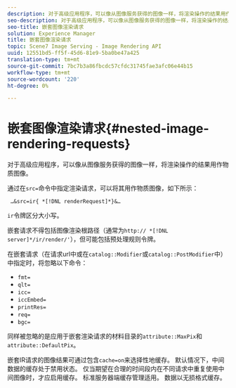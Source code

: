 ```yaml
---
description: 对于高级应用程序，可以像从图像服务获得的图像一样，将渲染操作的结果用作物质图像。
seo-description: 对于高级应用程序，可以像从图像服务获得的图像一样，将渲染操作的结果用作物质图像。
seo-title: 嵌套图像渲染请求
solution: Experience Manager
title: 嵌套图像渲染请求
topic: Scene7 Image Serving - Image Rendering API
uuid: 12551bd5-ff5f-45d6-81e9-5ba0be47a425
translation-type: tm+mt
source-git-commit: 7bc7b3a86fbcdc57cfdc31745fae3afc06e44b15
workflow-type: tm+mt
source-wordcount: '220'
ht-degree: 0%

---
```



# 嵌套图像渲染请求{#nested-image-rendering-requests}

对于高级应用程序，可以像从图像服务获得的图像一样，将渲染操作的结果用作物质图像。

通过在`src=`命令中指定渲染请求，可以将其用作物质图像，如下所示：

` …&src=ir{ *[!DNL renderRequest]*}&…`

`ir`令牌区分大小写。

嵌套请求不得包括图像渲染根路径（通常为`http:// *[!DNL server]*/ir/render/'`），但可能包括预处理规则令牌。

在嵌套请求（在请求url中或在`catalog::Modifier`或`catalog::PostModifier`中）中指定时，将忽略以下命令：

* `fmt=`
* `qlt=`
* `icc=`
* `iccEmbed=`
* `printRes=`
* `req=`
* `bgc=`

同样被忽略的是应用于嵌套渲染请求的材料目录的`attribute::MaxPix`和`attribute::DefaultPix`。

嵌套IR请求的图像结果可通过包含`cache=on`来选择性地缓存。 默认情况下，中间数据的缓存处于禁用状态。 仅当期望在合理的时间段内在不同请求中重复使用中间图像时，才应启用缓存。 标准服务器端缓存管理适用。 数据以无损格式缓存。
